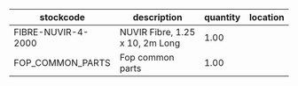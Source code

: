 |stockcode|description|quantity|location|
|---------|-----------|--------|--------|
|FIBRE-NUVIR-4-2000|NUVIR Fibre, 1.25 x 10, 2m Long|1.00||
|FOP_COMMON_PARTS|Fop common parts|1.00||
